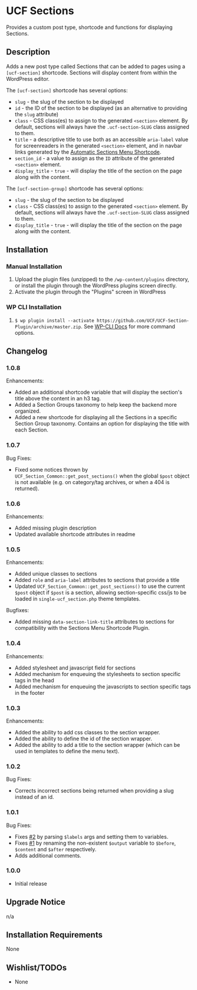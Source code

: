 # UCF Sections #

Provides a custom post type, shortcode and functions for displaying Sections.


## Description ##

Adds a new post type called Sections that can be added to pages using a `[ucf-section]` shortcode. Sections will display content from within the WordPress editor.

The `[ucf-section]` shortcode has several options:
* `slug` - the slug of the section to be displayed
* `id` - the ID of the section to be displayed (as an alternative to providing the `slug` attribute)
* `class` - CSS class(es) to assign to the generated `<section>` element. By default, sections will always have the `.ucf-section-SLUG` class assigned to them.
* `title` - a descriptive title to use both as an accessible `aria-label` value for screenreaders in the generated `<section>` element, and in navbar links generated by the [Automatic Sections Menu Shortcode](https://github.com/UCF/Section-Menus-Shortcode).
* `section_id` - a value to assign as the `ID` attribute of the generated `<section>` element.
* `display_title` - `true` - will display the title of the section on the page along with the content.


The `[ucf-section-group]` shortcode has several options:
* `slug` - the slug of the section to be displayed
* `class` - CSS class(es) to assign to the generated `<section>` element. By default, sections will always have the `.ucf-section-SLUG` class assigned to them.
* `display_title` - `true` - will display the title of the section on the page along with the content.


## Installation ##

### Manual Installation ###
1. Upload the plugin files (unzipped) to the `/wp-content/plugins` directory, or install the plugin through the WordPress plugins screen directly.
2. Activate the plugin through the "Plugins" screen in WordPress

### WP CLI Installation ###
1. `$ wp plugin install --activate https://github.com/UCF/UCF-Section-Plugin/archive/master.zip`.  See [WP-CLI Docs](http://wp-cli.org/commands/plugin/install/) for more command options.



## Changelog ##

### 1.0.8 ###
Enhancements:
* Added an additional shortcode variable that will display the section's title above the content in an h3 tag. 
* Added a Section Groups taxonomy to help keep the backend more organized.
* Added a new shortcode for displaying all the Sections in a specific Section Group taxonomy.  Contains an option for displaying the title with each Section.

### 1.0.7 ###
Bug Fixes:
* Fixed some notices thrown by `UCF_Section_Common::get_post_sections()` when the global `$post` object is not available (e.g. on category/tag archives, or when a 404 is returned).

### 1.0.6 ###
Enhancements:
* Added missing plugin description
* Updated available shortcode attributes in readme

### 1.0.5 ###
Enhancements:
* Added unique classes to sections
* Added `role` and `aria-label` attributes to sections that provide a title
* Updated `UCF_Section_Common::get_post_sections()` to use the current `$post` object if `$post` is a section, allowing section-specific css/js to be loaded in `single-ucf_section.php` theme templates.

Bugfixes:
* Added missing `data-section-link-title` attributes to sections for compatibility with the Sections Menu Shortcode Plugin.

### 1.0.4 ###
Enhancements:
* Added stylesheet and javascript field for sections
* Added mechanism for enqueuing the stylesheets to section specific tags in the head
* Added mechanism for enqueuing the javascripts to section specific tags in the footer

### 1.0.3 ###
Enhancements:
* Added the ability to add css classes to the section wrapper.
* Added the ability to define the id of the section wrapper.
* Added the ability to add a title to the section wrapper (which can be used in templates to define the menu text).

### 1.0.2 ###
Bug Fixes:
* Corrects incorrect sections being returned when providing a slug instead of an id.

### 1.0.1 ###
Bug Fixes:
* Fixes [#2](https://github.com/UCF/UCF-Section-Plugin/issues/2) by parsing `$labels` args and setting them to variables.
* Fixes [#1](https://github.com/UCF/UCF-Section-Plugin/issues/1) by renaming the non-existent `$output` variable to `$before`, `$content` and `$after` respectively.
* Adds additional comments.

### 1.0.0 ###
* Initial release


## Upgrade Notice ##

n/a


## Installation Requirements ##

None


## Wishlist/TODOs ##
* None
